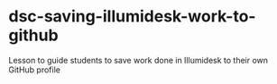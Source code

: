 # dsc-saving-illumidesk-work-to-github
Lesson to guide students to save work done in Illumidesk to their own GitHub profile
